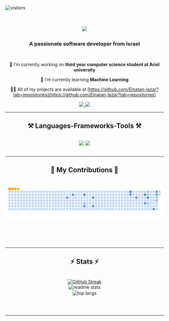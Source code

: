 ![visitors](https://visitor-badge.laobi.icu/badge?page_id=Elnatan-lazar.visitor-badge)

<h1 align="center">
    <img src="https://readme-typing-svg.herokuapp.com/?font=Righteous&size=35&center=true&vCenter=true&width=500&height=70&duration=4000&lines=Hi+There!+👋;+I'm+Elnatan+Lazar!;" />
</h1>

<h3 align="center">A passionate software developer from Israel </h3>

<br/>

<div align="center">
 
 🔭 I’m currently working on **third year computer science student at Ariel university**
 
 🌱 I’m currently learning **Machine Learning**

 👨‍💻 All of my projects are available at [https://github.com/Elnatan-lazar?tab=repositories](https://github.com/Elnatan-lazar?tab=repositories)




 </div>
 
<div align="center"> 
  <a href="mailto:elnatan100@gmail.com">
    <img src="https://img.shields.io/badge/Gmail-333333?style=for-the-badge&logo=gmail&logoColor=red" />
  </a>
  <a href="https://www.linkedin.com/in/elnatan-lazar-0b2aa4243" target="_blank">
    <img src="https://img.shields.io/badge/LinkedIn-0077B5?style=for-the-badge&logo=linkedin&logoColor=white" target="_blank" />
  </a>
  
</div>

 <hr/>
 
<h2 align="center">⚒️ Languages-Frameworks-Tools ⚒️</h2>
<br/>
<div align="center">
    <img src="https://skillicons.dev/icons?i=github,git" />
    <img src="https://skillicons.dev/icons?i=python,java,c,cpp,eclipse,idea,linux,pycharm" /><br>
</div>

<br/>
<hr/>

<div align="center">
  <h2>🐍 My Contributions 🐍</h2>
  <br>
    
  <img alt="snake eating my contributions" src="https://raw.githubusercontent.com/Elnatan-lazar/Elnatan-lazar/main/github-contribution-grid-snake.gif" />

  <br/><br/><br/>
</div>

<hr/>

<h2 align="center">⚡ Stats ⚡</h2>
<br>
<div align=center>
  <a href="https://git.io/streak-stats"><img src="https://streak-stats.demolab.com?user=Elnatan-lazar&theme=react" alt="GitHub Streak" /></a>
  <br/>
  <img width=390 src="https://github-readme-stats-salesp07.vercel.app/api?username=Elnatan-lazar&count_private=true&show_icons=true&theme=react&rank_icon=github&border_radius=10" alt="readme stats" />
  <br/>
  <img width=325 align="center" src="https://github-readme-stats-salesp07.vercel.app/api/top-langs/?username=Elnatan-lazar&hide=HTML&langs_count=8&layout=compact&theme=react&border_radius=10&size_weight=0.5&count_weight=0.5&exclude_repo=github-readme-stats" alt="top langs" />
</div>

<br/><br/>

<hr/>

<br/>


<br/>
